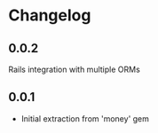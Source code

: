 # Changelog

## 0.0.2

Rails integration with multiple ORMs

## 0.0.1

- Initial extraction from 'money' gem

